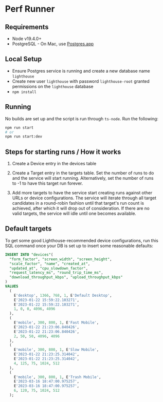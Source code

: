 # Perf Runner

## Requirements

- Node v19.4.0+
- PostgreSQL - On Mac, use [Postgres.app](https://postgresapp.com/)

## Local Setup

- Ensure Postgres service is running and create a new database name `lighthouse`
- Create new user `lighthouse` with password `lighthouse-root` granted permissions on the `lighthouse` database
- `npm install`

## Running

No builds are set up and the script is run through `ts-node`. Run the following:

```bash
npm run start
# or
npm run start:dev
```

## Steps for starting runs / How it works

1) Create a Device entry in the devices table

2) Create a Target entry in the targets table. Set the number of runs to do and the service will start running.
Alternatively, set the number of runs to -1 to have this target run forever.

3) Add more targets to have the service start creating runs against other URLs or device configurations.
The service will iterate through all target candidates in a round-robin fashion until that target's run count is achieved,
after which it will drop out of consideration. If there are no valid targets, the service will idle until one becomes available.

## Default targets

To get some good Lighthouse-recommended device configurations, run this SQL command once your DB is set up to insert some
reasonable defaults:

```sql
INSERT INTO "devices"(
  "form_factor", "screen_width", "screen_height",
  "scale_factor", "name", "created_at",
  "updated_at", "cpu_slowdown_factor",
  "request_latency_ms", "round_trip_time_ms",
  "download_throughput_kbps", "upload_throughput_kbps"
)
VALUES
  (
    E'desktop', 1366, 768, 1, E'Default Desktop',
    E'2023-01-22 15:59:22.103271',
    E'2023-01-22 15:59:22.103271',
    1, 0, 0, 4096, 4096
  ),
  (
    E'mobile', 300, 800, 1, E'Fast Mobile',
    E'2023-01-22 21:23:06.840426',
    E'2023-01-22 21:23:06.840426',
    2, 50, 50, 4096, 4096
  ),
  (
    E'mobile', 300, 800, 1, E'Slow Mobile',
    E'2023-01-22 21:23:25.314042',
    E'2023-01-22 21:23:25.314042',
    4, 125, 75, 1024, 512
  ),
  (
    E'mobile', 300, 800, 1, E'Trash Mobile',
    E'2023-03-16 18:47:00.975257',
    E'2023-03-16 18:47:00.975257',
    6, 120, 75, 1024, 512
  );
```
